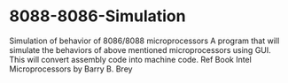 # 8088-8086-Simulation
Simulation of behavior of 8086/8088 microprocessors
A program that will simulate the behaviors of above mentioned microprocessors using GUI.
This will convert assembly code into machine code.
Ref Book Intel Microprocessors by Barry B. Brey
